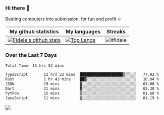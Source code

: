 ### Hi there 👋
<p>Beating computers into submission, for fun and profit 🔥</p>

|My github statistics|My languages|Streaks|
|-|-|-|
|[![Fidele's github stats](https://github-readme-stats.vercel.app/api?username=itfidele&count_private=true&show_icons=true&theme=dark&hide_title=true)](https://github.com/itfidele)|[![Top Langs](https://github-readme-stats.vercel.app/api/top-langs/?username=itfidele&show_icons=true&langs_count=8&theme=dark&layout=compact&hide_title=true)](https://github.com/itfidele)|![itfidele](https://github-readme-streak-stats.herokuapp.com/?user=itfidele&theme=dark)

### Over the Last 7 Days
<!--START_SECTION:waka-->

```txt
Total Time: 15 hrs 52 mins

TypeScript       12 hrs 22 mins  ███████████████████▒░░░░░   77.92 %
Rust             1 hr 43 mins    ██▓░░░░░░░░░░░░░░░░░░░░░░   10.84 %
JSON             29 mins         ▓░░░░░░░░░░░░░░░░░░░░░░░░   03.06 %
Dart             21 mins         ▓░░░░░░░░░░░░░░░░░░░░░░░░   02.30 %
Python           15 mins         ▒░░░░░░░░░░░░░░░░░░░░░░░░   01.68 %
JavaScript       11 mins         ▒░░░░░░░░░░░░░░░░░░░░░░░░   01.19 %
```

<!--END_SECTION:waka-->

![](https://komarev.com/ghpvc/?username=itfidele)

